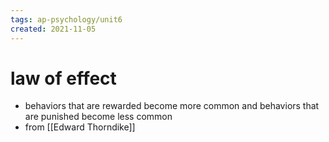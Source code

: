 ```yaml
---
tags: ap-psychology/unit6 
created: 2021-11-05
---
```


# law of effect

- behaviors that are rewarded become more common and behaviors that are punished become less common
- from [[Edward Thorndike]] 
